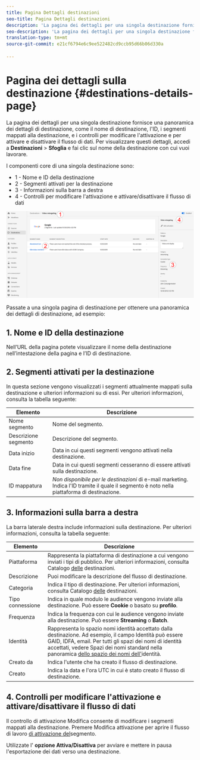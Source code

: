 ```yaml
---
title: Pagina Dettagli destinazioni
seo-title: Pagina Dettagli destinazioni
description: 'La pagina dei dettagli per una singola destinazione fornisce una panoramica dei dettagli di destinazione, come il nome di destinazione, l''ID, i segmenti mappati alla destinazione, e i controlli per modificare l''attivazione e per attivare e disattivare il flusso di dati. '
seo-description: 'La pagina dei dettagli per una singola destinazione fornisce una panoramica dei dettagli di destinazione, come il nome di destinazione, l''ID, i segmenti mappati alla destinazione, e i controlli per modificare l''attivazione e per attivare e disattivare il flusso di dati. '
translation-type: tm+mt
source-git-commit: e21cf6794e6c9ee522482cd9ccb95d66b06d330a

---
```



# Pagina dei dettagli sulla destinazione {#destinations-details-page}

La pagina dei dettagli per una singola destinazione fornisce una panoramica dei dettagli di destinazione, come il nome di destinazione, l&#39;ID, i segmenti mappati alla destinazione, e i controlli per modificare l&#39;attivazione e per attivare e disattivare il flusso di dati. Per visualizzare questi dettagli, accedi a **Destinazioni** > **Sfoglia** e fai clic sul nome della destinazione con cui vuoi lavorare.

I componenti core di una singola destinazione sono:

* 1 - Nome e ID della destinazione
* 2 - Segmenti attivati per la destinazione
* 3 - Informazioni sulla barra a destra
* 4 - Controlli per modificare l&#39;attivazione e attivare/disattivare il flusso di dati

![Pagina Destinazioni numerata](/help/rtcdp/destinations/assets/destination-page-numbered.png)

Passate a una singola pagina di destinazione per ottenere una panoramica dei dettagli di destinazione, ad esempio:

## 1. Nome e ID della destinazione

Nell’URL della pagina potete visualizzare il nome della destinazione nell’intestazione della pagina e l’ID di destinazione.

## 2. Segmenti attivati per la destinazione

In questa sezione vengono visualizzati i segmenti attualmente mappati sulla destinazione e ulteriori informazioni su di essi. Per ulteriori informazioni, consulta la tabella seguente:

| Elemento | Descrizione |
---------|----------|
| Nome segmento | Nome del segmento. |
| Descrizione segmento | Descrizione del segmento. |
| Data inizio | Data in cui questi segmenti vengono attivati nella destinazione. |
| Data fine | Data in cui questi segmenti cesseranno di essere attivati sulla destinazione. |
| ID mappatura | *Non disponibile per le destinazioni* di e-mail marketing. Indica l&#39;ID tramite il quale il segmento è noto nella piattaforma di destinazione. |

## 3. Informazioni sulla barra a destra

La barra laterale destra include informazioni sulla destinazione. Per ulteriori informazioni, consulta la tabella seguente:

| Elemento | Descrizione |
---------|----------|
| Piattaforma | Rappresenta la piattaforma di destinazione a cui vengono inviati i tipi di pubblico. Per ulteriori informazioni, consulta Catalogo [delle](/help/rtcdp/destinations/destinations-catalog.md) destinazioni. |
| Descrizione | Puoi modificare la descrizione del flusso di destinazione. |
| Categoria | Indica il tipo di destinazione. Per ulteriori informazioni, consulta Catalogo [delle](/help/rtcdp/destinations/destinations-catalog.md) destinazioni. |
| Tipo connessione | Indica in quale modulo le audience vengono inviate alla destinazione. Può essere **Cookie** o basato su **profilo**. |
| Frequenza | Indica la frequenza con cui le audience vengono inviate alla destinazione. Può essere **Streaming** o **Batch**. |
| Identità | Rappresenta lo spazio nomi identità accettato dalla destinazione. Ad esempio, il campo Identità può essere GAID, IDFA, email. Per tutti gli spazi dei nomi di identità accettati, vedere Spazi dei nomi standard nella panoramica [dello spazio dei nomi dell&#39;](../../identity-service/namespaces.md)identità. |
| Creato da | Indica l&#39;utente che ha creato il flusso di destinazione. |
| Creato | Indica la data e l&#39;ora UTC in cui è stato creato il flusso di destinazione. |

## 4. Controlli per modificare l&#39;attivazione e attivare/disattivare il flusso di dati

Il controllo di attivazione Modifica consente di modificare i segmenti mappati alla destinazione. Premere Modifica attivazione per aprire il flusso di lavoro [di attivazione del](/help/rtcdp/destinations/activate-destinations.md)segmento.

Utilizzate l&#39; **opzione Attiva/Disattiva** per avviare e mettere in pausa l&#39;esportazione dei dati verso una destinazione.
